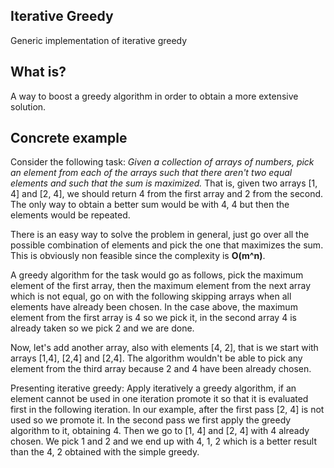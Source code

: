 ## Iterative Greedy

Generic implementation of iterative greedy

## What is?

A way to boost a greedy algorithm in order to obtain a more extensive solution.


## Concrete example

Consider the following task: *Given a collection of arrays of numbers, pick an element from each of the arrays such that there aren't two equal elements and such that the sum is maximized.* That is, given two arrays [1, 4] and [2, 4], we should return 4 from the first array and 2 from the second. The only way to obtain a better sum would be with 4, 4 but then the elements would be repeated.

There is an easy way to solve the problem in general, just go over all the possible combination of elements and pick the one that maximizes the sum. This is obviously non feasible since the complexity is **O(m^n)**.


A greedy algorithm for the task would go as follows, pick the maximum element of the first array, then the maximum element from the next array which is not equal, go on with the following skipping arrays when all elements have already been chosen. In the case above, the maximum element from the first array is 4 so we pick it, in the second array 4 is already taken so we pick 2 and we are done.

Now, let's add another array, also with elements [4, 2], that is we start with arrays [1,4], [2,4] and [2,4]. The algorithm wouldn't be able to pick any element from the third array because 2 and 4 have been already chosen.

Presenting iterative greedy: Apply iteratively a greedy algorithm, if an element cannot be used in one iteration promote it so that it is evaluated first in the following iteration. In our example, after the first pass [2, 4] is not used so we promote it. In the second pass we first apply the greedy algorithm to it, obtaining 4. Then we go to [1, 4] and [2, 4] with 4 already chosen. We pick 1 and 2 and we end up with 4, 1, 2 which is a better result than the 4, 2 obtained with the simple greedy.


